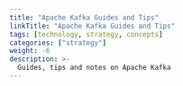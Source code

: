 ```yaml
---
title: "Apache Kafka Guides and Tips"
linkTitle: "Apache Kafka Guides and Tips"
tags: [technology, strategy, concepts] 
categories: ["strategy"]
weight: -6
description: >-
  Guides, tips and notes on Apache Kafka
---
```







